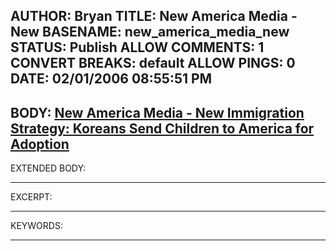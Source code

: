 AUTHOR: Bryan
TITLE: New America Media - New
BASENAME: new_america_media_new
STATUS: Publish
ALLOW COMMENTS: 1
CONVERT BREAKS: __default__
ALLOW PINGS: 0
DATE: 02/01/2006 08:55:51 PM
-----
BODY:
<a title="New America Media" href="http://news.newamericamedia.org/news/view_article.html?article_id=6360dffe15ef254002cf57c037c402de">New America Media - New Immigration Strategy: Koreans Send Children to America for Adoption</a>
-----
EXTENDED BODY:

-----
EXCERPT:

-----
KEYWORDS:

-----


